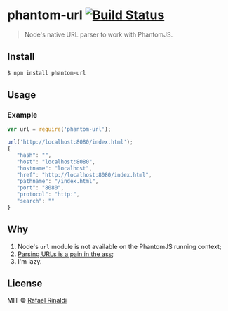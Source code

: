 # phantom-url [![Build Status](https://travis-ci.org/rafaelrinaldi/phantom-url.svg?branch=master)](https://travis-ci.org/rafaelrinaldi/phantom-url)

> Node's native URL parser to work with PhantomJS.

## Install

```sh
$ npm install phantom-url
```

## Usage

### Example

```javascript
var url = require('phantom-url');

url('http://localhost:8080/index.html');
{
   "hash": "",
   "host": "localhost:8080",
   "hostname": "localhost",
   "href": "http://localhost:8080/index.html",
   "pathname": "/index.html",
   "port": "8080",
   "protocol": "http:",
   "search": ""
}
```

## Why

1. Node's `url` module is not available on the PhantomJS running context;
2. [Parsing URLs is a pain in the ass](https://github.com/joyent/node/blob/master/lib/url.js);
3. I'm lazy.

## License

MIT © [Rafael Rinaldi](http://rinaldi.io)
